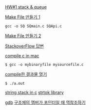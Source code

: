 [HW#1 stack & queue](img/HW#1.stack,queue.png)

[Make File 만들기 1](http://www.cs.colby.edu/maxwell/courses/tutorials/maketutor/)
```
gcc -o SQ SQmain.c SQApi.c
```
[Make File 만들기 2](https://www.cs.swarthmore.edu/~newhall/unixhelp/howto_makefiles.html)

[StackoverFlow 답변](https://stackoverflow.com/questions/1484817/how-do-i-make-a-simple-makefile-for-gcc-on-linux)

[compile c in mac](https://stackoverflow.com/questions/2603489/how-do-i-compile-a-c-file-on-my-mac)
```
$ gcc -o mybinaryfile mysourcefile.c
```
[compile한 결과물 열기](https://stackoverflow.com/questions/23024016/cant-run-c-program-a-out-command-not-found)
```
$ ./a.out
```
[string stack in c](https://stackoverflow.com/questions/1919975/creating-a-stack-of-strings-in-c)
[strtok library](https://www.tutorialspoint.com/c_standard_library/c_function_strtok.htm)

[gdb](http://cseweb.ucsd.edu/classes/fa09/cse141/tutorial_gcc_gdb.html)
[구조체의 멤버가 포인터일 때 역참조하기](https://dojang.io/mod/page/view.php?id=418)